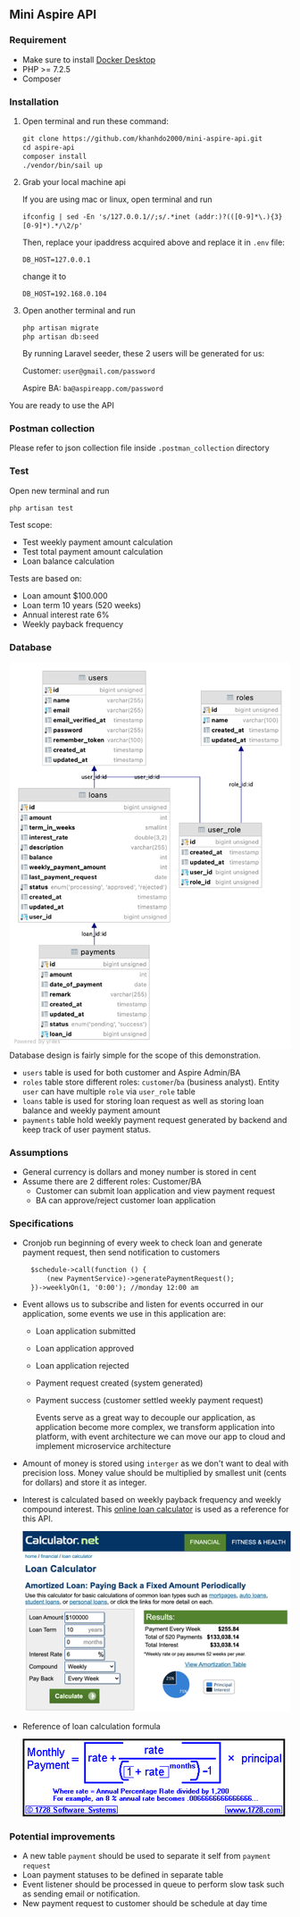 ## Mini Aspire API

### Requirement

- Make sure to install [Docker Desktop](https://www.docker.com/products/docker-desktop)
- PHP >= 7.2.5
- Composer

### Installation

1. Open terminal and run these command:
    ```
    git clone https://github.com/khanhdo2000/mini-aspire-api.git
    cd aspire-api
    composer install
    ./vendor/bin/sail up
    ```
2. Grab your local machine api

   If you are using mac or linux, open terminal and run
    ```
    ifconfig | sed -En 's/127.0.0.1//;s/.*inet (addr:)?(([0-9]*\.){3}[0-9]*).*/\2/p'
    ```
   Then, replace your ipaddress acquired above and replace it in `.env` file:
    ```
    DB_HOST=127.0.0.1
    ```
   change it to
    ```
    DB_HOST=192.168.0.104
    ```
3. Open another terminal and run
    ```
    php artisan migrate
    php artisan db:seed
    ```

   By running Laravel seeder, these 2 users will be generated for us:

   Customer: ``user@gmail.com/password``

   Aspire BA: ``ba@aspireapp.com/password``

You are ready to use the API

### Postman collection

Please refer to json collection file inside ``.postman_collection`` directory

### Test

Open new terminal and run

```
php artisan test
```

Test scope:

- Test weekly payment amount calculation
- Test total payment amount calculation
- Loan balance calculation

Tests are based on:

- Loan amount $100.000
- Loan term 10 years (520 weeks)
- Annual interest rate 6%
- Weekly payback frequency

### Database

![database diagram](.doc-images/database-diagram.png)
Database design is fairly simple for the scope of this demonstration.

- ``users`` table is used for both customer and Aspire Admin/BA
- ``roles`` table store different roles: ``customer``/``ba`` (business analyst). Entity ``user`` can have
  multiple ``role`` via ``user_role`` table
- ``loans`` table is used for storing loan request as well as storing loan balance and weekly payment amount
- ``payments`` table hold weekly payment request generated by backend and keep track of user payment status.

### Assumptions

- General currency is dollars and money number is stored in cent
- Assume there are 2 different roles: Customer/BA
    - Customer can submit loan application and view payment request
    - BA can approve/reject customer loan application

### Specifications

- Cronjob run beginning of every week to check loan and generate payment request, then send notification to customers
  ```
    $schedule->call(function () {
        (new PaymentService)->generatePaymentRequest();
    })->weeklyOn(1, '0:00'); //monday 12:00 am
  ```
- Event allows us to subscribe and listen for events occurred in our application, some events we use in this application
  are:
    - Loan application submitted
    - Loan application approved
    - Loan application rejected
    - Payment request created (system generated)
    - Payment success (customer settled weekly payment request)

      Events serve as a great way to decouple our application, as application become more complex, we transform
      application into platform, with event architecture we can move our app to cloud and implement microservice
      architecture

- Amount of money is stored using ``interger`` as we don't want to deal with precision loss. Money value should be
  multiplied by smallest unit (cents for dollars) and store it as integer.

- Interest is calculated based on weekly payback frequency and weekly compound interest.
  This [online loan calculator](https://www.calculator.net/loan-calculator.html?cloanamount=100000&cloanterm=10&cloantermmonth=0&cinterestrate=6&ccompound=weekly&cpayback=weekly&x=95&y=11#amortized-result)
  is used as a reference for this API.

  ![online calculator](.doc-images/online-loan-calculator.png)

- Reference of loan calculation formula

  ![fomular](.doc-images/loan-formula.png)

### Potential improvements

- A new table ``payment`` should be used to separate it self from ``payment request``
- Loan payment statuses to be defined in separate table
- Event listener should be processed in queue to perform slow task such as sending email or notification.
- New payment request to customer should be schedule at day time
